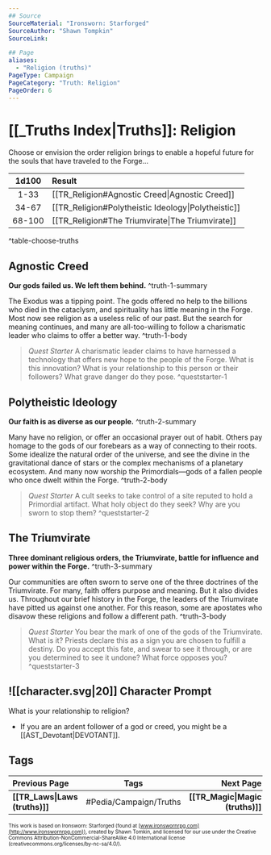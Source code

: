 ```yaml
---
## Source
SourceMaterial: "Ironsworn: Starforged"
SourceAuthor: "Shawn Tompkin"
SourceLink: 

## Page
aliases:
  - "Religion (truths)"
PageType: Campaign
PageCategory: "Truth: Religion"
PageOrder: 6
---
```

#  [[_Truths Index|Truths]]: Religion
Choose or envision the order religion brings to enable a hopeful future for the souls that have traveled to the Forge...

| 1d100 | Result |
|:---:|:--- |
| 1-33 | [[TR_Religion#Agnostic Creed\|Agnostic Creed]] |
| 34-67 | [[TR_Religion#Polytheistic Ideology\|Polytheistic]] |
| 68-100 | [[TR_Religion#The Triumvirate\|The Triumvirate]] |
^table-choose-truths

## Agnostic Creed
**Our gods failed us. We left them behind.** ^truth-1-summary
 
The Exodus was a tipping point. The gods offered no help to the billions who died in the cataclysm, and spirituality has little meaning in the Forge. Most now see religion as a useless relic of our past. But the search for meaning continues, and many are all-too-willing to follow a charismatic leader who claims to offer a better way. ^truth-1-body

> _Quest Starter_
> A charismatic leader claims to have harnessed a technology that offers new hope to the people of the Forge. What is this innovation? What is your relationship to this person or their followers? What grave danger do they pose. ^queststarter-1

## Polytheistic Ideology
**Our faith is as diverse as our people.** ^truth-2-summary
 
Many have no religion, or offer an occasional prayer out of habit. Others pay homage to the gods of our forebears as a way of connecting to their roots. Some idealize the natural order of the universe, and see the divine in the gravitational dance of stars or the complex mechanisms of a planetary ecosystem. And many now worship the Primordials—gods of a fallen people who once dwelt within the Forge. ^truth-2-body

> _Quest Starter_
> A cult seeks to take control of a site reputed to hold a Primordial artifact. What holy object do they seek? Why are you sworn to stop them? ^queststarter-2

## The Triumvirate
**Three dominant religious orders, the Triumvirate, battle for influence and power within the Forge.** ^truth-3-summary
 
Our communities are often sworn to serve one of the three doctrines of the Triumvirate. For many, faith offers purpose and meaning. But it also divides us. Throughout our brief history in the Forge, the leaders of the Triumvirate have pitted us against one another. For this reason, some are apostates who disavow these religions and follow a different path. ^truth-3-body

> _Quest Starter_
> You bear the mark of one of the gods of the Triumvirate. What is it? Priests declare this as a sign you are chosen to fulfill a destiny. Do you accept this fate, and swear to see it through, or are you determined to see it undone? What force opposes you? ^queststarter-3

## ![[character.svg|20]] Character Prompt
What is your relationship to religion? 
- If you are an ardent follower of a god or creed, you might be a [[AST_Devotant|DEVOTANT]].

## Tags
| Previous Page | Tags | Next Page |
|:--- |:---:| ---:|
| **[[TR_Laws\|Laws (truths)]]** | #Pedia/Campaign/Truths | **[[TR_Magic\|Magic (truths)]]** |

<font size=-2>This work is based on Ironsworn: Starforged (found at [www.ironswornrpg.com](http://www.ironswornrpg.com)), created by Shawn Tomkin, and licensed for our use under the Creative Commons Attribution-NonCommercial-ShareAlike 4.0 International license  (creativecommons.org/licenses/by-nc-sa/4.0/).</font>